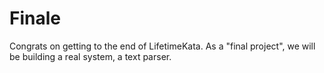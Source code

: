 # Finale

Congrats on getting to the end of LifetimeKata. As a "final project",
we will be building a real system, a text parser.


